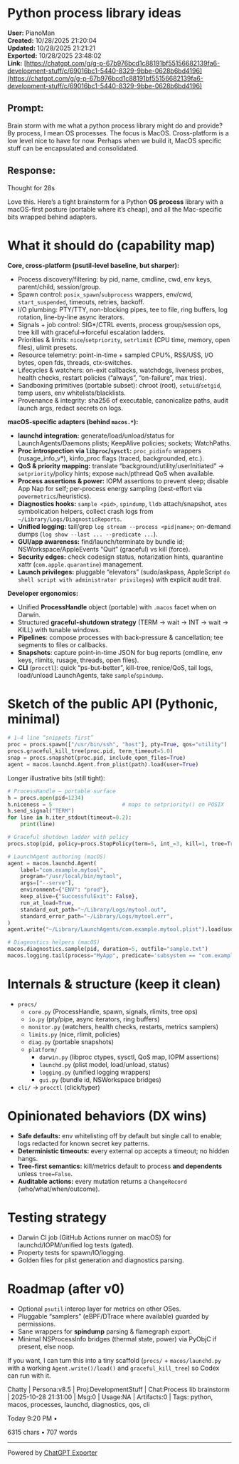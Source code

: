 # Python process library ideas

**User:** PianoMan  
**Created:** 10/28/2025 21:20:04  
**Updated:** 10/28/2025 21:21:21  
**Exported:** 10/28/2025 23:48:02  
**Link:** [https://chatgpt.com/g/g-p-67b976bcd1c88191bf55156682139fa6-development-stuff/c/69016bc1-5440-8329-9bbe-0628b6bd4196](https://chatgpt.com/g/g-p-67b976bcd1c88191bf55156682139fa6-development-stuff/c/69016bc1-5440-8329-9bbe-0628b6bd4196)  

## Prompt:
Brain storm with me what a python process library might do and provide?  By process, I mean OS processes.  The focus is MacOS.  Cross-platform is a low level nice to have for now. Perhaps when we build it, MacOS specific stuff can be encapsulated and consolidated.

## Response:
Thought for 28s

Love this. Here’s a tight brainstorm for a Python **OS process** library with a macOS-first posture (portable where it’s cheap), and all the Mac-specific bits wrapped behind adapters.

What it should do (capability map)
==================================

**Core, cross-platform (psutil-level baseline, but sharper):**

*   Process discovery/filtering: by pid, name, cmdline, cwd, env keys, parent/child, session/group.
*   Spawn control: `posix_spawn`/`subprocess` wrappers, env/cwd, `start_suspended`, timeouts, retries, backoff.
*   I/O plumbing: PTY/TTY, non-blocking pipes, tee to file, ring buffers, log rotation, line-by-line async iterators.
*   Signals + job control: SIG\*/CTRL events, process group/session ops, tree kill with graceful→forceful escalation ladders.
*   Priorities & limits: `nice`/`setpriority`, `setrlimit` (CPU time, memory, open files), ulimit presets.
*   Resource telemetry: point-in-time + sampled CPU%, RSS/USS, I/O bytes, open fds, threads, ctx-switches.
*   Lifecycles & watchers: on-exit callbacks, watchdogs, liveness probes, health checks, restart policies (“always”, “on-failure”, max tries).
*   Sandboxing primitives (portable subset): chroot (root), `setuid`/`setgid`, temp users, env whitelists/blacklists.
*   Provenance & integrity: sha256 of executable, canonicalize paths, audit launch args, redact secrets on logs.

**macOS-specific adapters (behind `macos.*`):**

*   **launchd integration:** generate/load/unload/status for LaunchAgents/Daemons plists; KeepAlive policies; sockets; WatchPaths.
*   **Proc introspection via `libproc`/`sysctl`:** `proc_pidinfo` wrappers (rusage\_info\_v\*), kinfo\_proc flags (traced, backgrounded, etc.).
*   **QoS & priority mapping:** translate “background/utility/userInitiated” → `setpriority`/policy hints; expose `mach`/pthread QoS when available.
*   **Process assertions & power:** IOPM assertions to prevent sleep; disable App Nap for self; per-process energy sampling (best-effort via `powermetrics`/heuristics).
*   **Diagnostics hooks:** `sample <pid>`, `spindump`, `lldb` attach/snapshot, `atos` symbolication helpers, collect crash logs from `~/Library/Logs/DiagnosticReports`.
*   **Unified logging:** tail/grep `log stream --process <pid|name>`; on-demand dumps (`log show --last ... --predicate ...`).
*   **GUI/app awareness:** find/launch/terminate by bundle id; NSWorkspace/AppleEvents “Quit” (graceful) vs kill (force).
*   **Security edges:** check codesign status, notarization hints, quarantine xattr (`com.apple.quarantine`) management.
*   **Launch privileges:** pluggable “elevators” (sudo/askpass, AppleScript `do shell script with administrator privileges`) with explicit audit trail.

**Developer ergonomics:**

*   Unified **ProcessHandle** object (portable) with `.macos` facet when on Darwin.
*   Structured **graceful-shutdown strategy** (TERM → wait → INT → wait → KILL) with tunable windows.
*   **Pipelines**: compose processes with back-pressure & cancellation; tee segments to files or callbacks.
*   **Snapshots**: capture point-in-time JSON for bug reports (cmdline, env keys, rlimits, rusage, threads, open files).
*   **CLI** (`procctl`): quick “ps-but-better”, kill-tree, renice/QoS, tail logs, load/unload LaunchAgents, take `sample`/`spindump`.

Sketch of the public API (Pythonic, minimal)
============================================

```python
# 1–4 line “snippets first”
proc = procs.spawn(["/usr/bin/ssh", "host"], pty=True, qos="utility")         # spawn
procs.graceful_kill_tree(proc.pid, term_timeout=5.0)                          # stop (ladder)
snap = procs.snapshot(proc.pid, include_open_files=True)                       # inspect
agent = macos.launchd.Agent.from_plist(path).load(user=True)                   # launchd
```

Longer illustrative bits (still tight):

```python
# ProcessHandle – portable surface
h = procs.open(pid=1234)
h.niceness = 5                      # maps to setpriority() on POSIX
h.send_signal("TERM")
for line in h.iter_stdout(timeout=0.2):
    print(line)
```

```python
# Graceful shutdown ladder with policy
procs.stop(pid, policy=procs.StopPolicy(term=5, int_=3, kill=1, tree=True))
```

```python
# LaunchAgent authoring (macOS)
agent = macos.launchd.Agent(
    label="com.example.mytool",
    program="/usr/local/bin/mytool",
    args=["--serve"],
    environment={"ENV": "prod"},
    keep_alive={"SuccessfulExit": False},
    run_at_load=True,
    standard_out_path="~/Library/Logs/mytool.out",
    standard_error_path="~/Library/Logs/mytool.err",
)
agent.write("~/Library/LaunchAgents/com.example.mytool.plist").load(user=True)
```

```python
# Diagnostics helpers (macOS)
macos.diagnostics.sample(pid, duration=5, outfile="sample.txt")
macos.logging.tail(process="MyApp", predicate='subsystem == "com.example"')
```

Internals & structure (keep it clean)
=====================================

*   `procs/`
    *   `core.py` (ProcessHandle, spawn, signals, rlimits, tree ops)
    *   `io.py` (pty/pipe, async iterators, ring buffers)
    *   `monitor.py` (watchers, health checks, restarts, metrics samplers)
    *   `limits.py` (nice, rlimit, policies)
    *   `diag.py` (portable snapshots)
    *   `platform/`
        *   `darwin.py` (libproc ctypes, sysctl, QoS map, IOPM assertions)
        *   `launchd.py` (plist model, load/unload, status)
        *   `logging.py` (unified logging wrappers)
        *   `gui.py` (bundle id, NSWorkspace bridges)
*   `cli/` → `procctl` (click/typer)

Opinionated behaviors (DX wins)
===============================

*   **Safe defaults:** env whitelisting off by default but single call to enable; logs redacted for known secret key patterns.
*   **Deterministic timeouts:** every external op accepts a timeout; no hidden hangs.
*   **Tree-first semantics:** kill/metrics default to process **and dependents** unless `tree=False`.
*   **Auditable actions:** every mutation returns a `ChangeRecord` (who/what/when/outcome).

Testing strategy
================

*   Darwin CI job (GitHub Actions runner on macOS) for launchd/IOPM/unified log tests (gated).
*   Property tests for spawn/IO/logging.
*   Golden files for plist generation and diagnostics parsing.

Roadmap (after v0)
==================

*   Optional `psutil` interop layer for metrics on other OSes.
*   Pluggable “samplers” (eBPF/DTrace where available) guarded by permissions.
*   Sane wrappers for **spindump** parsing & flamegraph export.
*   Minimal NSProcessInfo bridges (thermal state, power) via PyObjC if present, else noop.

If you want, I can turn this into a tiny scaffold (`procs/` + `macos/launchd.py` with a working `Agent.write()/load()` and `graceful_kill_tree`) so Codex can run with it.

Chatty | Persona:v8.5 | Proj:DevelopmentStuff | Chat:Process lib brainstorm | 2025-10-28 21:31:00 | Msg:0 | Usage:NA | Artifacts:0 | Tags: python, macos, processes, launchd, diagnostics, qos, cli

Today 9:20 PM •

6315 chars • 707 words



---
Powered by [ChatGPT Exporter](https://www.chatgptexporter.com)